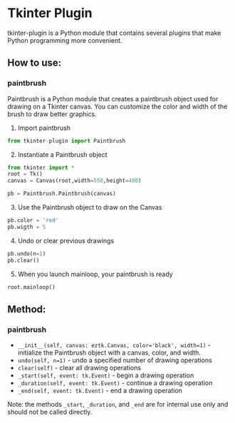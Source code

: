 # Tkinter Plugin

tkinter-plugin is a Python module that contains several plugins that make Python programming more convenient.

## How to use:

### paintbrush

Paintbrush is a Python module that creates a paintbrush object used for drawing on a Tkinter canvas. You can customize the color and width of the brush to draw better graphics.


1. Import paintbrush

```python
from tkinter-plugin import Paintbrush
```

2. Instantiate a Paintbrush object

```python
from tkinter import *
root = Tk()
canvas = Canvas(root,width=550,height=400)

pb = Paintbrush.Paintbrush(canvas)
```

3. Use the Paintbrush object to draw on the Canvas

```python
pb.color = 'red'
pb.wigth = 5
```

4. Undo or clear previous drawings

```python
pb.undo(n=1)
pb.clear()
```

5. When you launch mainloop, your paintbrush is ready

```python
root.mainloop()
```

## Method:

### paintbrush

* `__init__(self, canvas: eztk.Canvas, color='black', width=1)` - initialize the Paintbrush object with a canvas, color, and width.
* `undo(self, n=1)` - undo a specified number of drawing operations
* `clear(self)` - clear all drawing operations
* `_start(self, event: tk.Event)` - begin a drawing operation
* `_duration(self, event: tk.Event)` - continue a drawing operation
* `_end(self, event: tk.Event)` - end a drawing operation

Note: the methods `_start`, `_duration`, and `_end` are for internal use only and should not be called directly.
